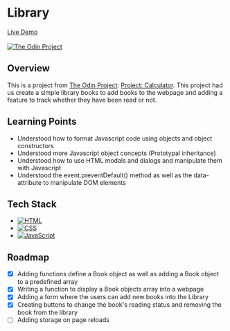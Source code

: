 # Library

[Live Demo](https://johnferrancol.github.io/library/)<br/><br/>
[![The Odin Project](https://img.shields.io/badge/The%20Odin%20Project-A9792B?logo=theodinproject&logoColor=fff)](#)

## Overview

This is a project from [The Odin Project](https://theodinproject.com): [Project: Calculator](https://www.theodinproject.com/lessons/node-path-javascript-library). This project had us create a simple library books to add books to the webpage and adding a feature to track whether they have been read or not.

## Learning Points

- Understood how to format Javascript code using objects and object constructors
- Understood more Javascript object concepts (Prototypal inheritance)
- Understood how to use HTML modals and dialogs and manipulate them with Javascript
- Understood the event.preventDefault() method as well as the data-attribute to manipulate DOM elements

## Tech Stack

- [![HTML](https://img.shields.io/badge/HTML-%23E34F26.svg?logo=html5&logoColor=white)](#)
- [![CSS](https://img.shields.io/badge/CSS-1572B6?logo=css3&logoColor=fff)](#)
- [![JavaScript](https://img.shields.io/badge/JavaScript-F7DF1E?logo=javascript&logoColor=000)](#)

## Roadmap

- [x] Adding functions define a Book object as well as adding a Book object to a predefined array
- [x] Writing a function to display a Book objects array into a webpage
- [x] Adding a form where the users can add new books into the Library
- [x] Creating buttons to change the book's reading status and removing the book from the library
- [ ] Adding storage on page reloads
